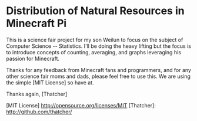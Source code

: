 # Distribution of Natural Resources in Minecraft Pi

This is a science fair project for my son Weilun to focus on the subject of
Computer Science -- Statistics.  I'll be doing the heavy lifting but the focus
is to introduce concepts of counting, averaging, and graphs leveraging his
passion for Minecraft.

Thanks for any feedback from Minecraft fans and programmers, and for any other
science fair moms and dads, please feel free to use this.  We are using the
simple [MIT License] so have at.

Thanks again,
[Thatcher]

[MIT License] http://opensource.org/licenses/MIT
[Thatcher]: http://github.com/thatcher/
